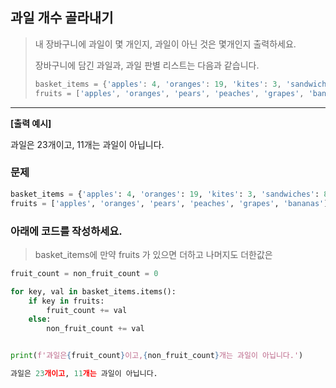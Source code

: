 ## 과일 개수 골라내기

> 내 장바구니에 과일이 몇 개인지, 과일이 아닌 것은 몇개인지 출력하세요.
>
> 장바구니에 담긴 과일과, 과일 판별 리스트는 다음과 같습니다.
> ```python
> basket_items = {'apples': 4, 'oranges': 19, 'kites': 3, 'sandwiches': 8}
> fruits = ['apples', 'oranges', 'pears', 'peaches', 'grapes', 'bananas']
> ```

---

**[출력 예시]**

과일은 23개이고, 11개는 과일이 아닙니다.

### 문제
```python
basket_items = {'apples': 4, 'oranges': 19, 'kites': 3, 'sandwiches': 8}
fruits = ['apples', 'oranges', 'pears', 'peaches', 'grapes', 'bananas']

```

### 아래에 코드를 작성하세요.
> basket_items에 만약 fruits 가 있으면 더하고 나머지도 더한값은 

```python
fruit_count = non_fruit_count = 0

for key, val in basket_items.items():
    if key in fruits:
        fruit_count += val
    else:
        non_fruit_count += val


print(f'과일은{fruit_count}이고,{non_fruit_count}개는 과일이 아닙니다.')

과일은 23개이고, 11개는 과일이 아닙니다.
```